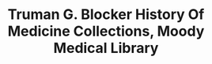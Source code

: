 ---
layout: repo
title: "Truman G. Blocker History Of Medicine Collections, Moody Medical Library"
id: 16825
permalink: repos/16825/
---